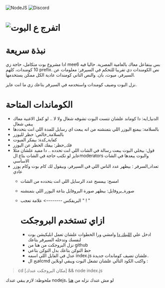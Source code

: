 ![NodeJS](https://img.shields.io/badge/node.js-6DA55F?style=for-the-badge&logo=node.js&logoColor=white) ![Discord](https://img.shields.io/badge/Discord-%235865F2.svg?style=for-the-badge&logo=discord&logoColor=white)

# ![اتفرج ع البوت](https://www.youtube.com/watch?v=VdUoFl4UDBk)

# نبذة سريعة 

ادا مشروع بوت متكامل، حاجة زي mee6 بس بيتفاعل معاك بالعامية المصرية. حاليا فيه 10 كومندات، كلهم prefix. نص الكومندات دي تقريبا للتحكم في السيرفر: معلومات عن السيرفر، ميوت، بان. والنص التاني كومندات عادية الكل ممكن يستخدمها. 

نزل البوت وضيف كومندات واستخدمه في السيرفر بتاعك زي ما انت عايز. 

# الكوماندات المتاحة 
- الدنيا_ايه: دا كوماند علشان تتست البوت تشوفه شغال ولا لا .. لو كمل الاغنية معاك يبقي شغال 
- بالسلامة: بيمنع اليوزر اللي بتمنشنه من انه يبعت اي رسايل للمدة اللي انت بتحددها
- بالسلامة_خالص: حظر لليوزر
- كفاية_كدة: بيفكر الميوت
- فك_حظر: بيفك الحظر عن اليوزر
- قول: بيخلي البوت يبعت رسالة في الشات اللي انت تحدده .. دا مفيد علشان مثلا عايز لو تكتب حاجة في الشات بتاع الmoderators والبوت يبعدها في الشات الاساسي
- تعداد_السرفر : بيظهر عدد الناس اللي في السيرفر، وبيقول لك كام بوت وكام يوزر عادي
  - امسح: بيمسح عدد الرسايل اللي انت بتحدده من الشات
  - صورة_بروفايل: بيظهر صورة البروفايل بتاعة اليوزر اللي بتمنشنه
  - البريفكس --------> علامة تعجب " ! "
 
    # ازاي تستخدم البروجكت

    - ادخل علي [اللينك دا](https://discordjs.guide/preparations/setting-up-a-bot-application.html) وامشي ورا الخطوات علشان تعمل ابليكيشن بوت لنفسك وتدخله السيرفر بتاعك
    - نزل البروجكت من هنا من github
    - حط التوكن بتاعك بدل التوكن بتاعي
    - عدل في الفايل اللي اسمه index.js علشان تضيف كوماندات جديدة.
    - افتح الcmd واكتب الكود التالي علشان تشغل البوت ويبقي اونلاين : 
> cd [مكان البروجكت عندك] && 
> node index.js

 ملحوظة: لازم يبقي عندك nodejs، لو مش عندك نزله من [هنا](https://nodejs.org/en/download)

 
